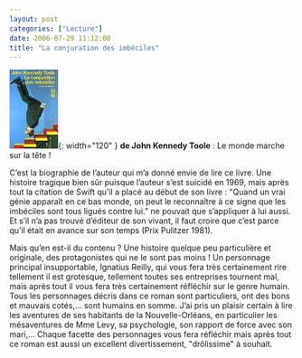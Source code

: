 ```yaml
---
layout: post
categories: ["Lecture"]
date: 2006-07-29 11:12:00
title: "La conjuration des imbéciles"
---
```


![couverture](/assets/images/couv_lecture/conjuration.webp){: width="120" } **de John Kennedy Toole** : Le monde marche sur la tête !

C’est la biographie de l’auteur qui m’a donné envie de lire ce livre.
Une histoire tragique bien sûr puisque l’auteur s’est suicidé en 1969,
mais après tout la citation de Swift qu’il a placé au début de son
livre : "Quand un vrai génie apparaît en ce bas monde, on peut le
reconnaître à ce signe que les imbéciles sont tous ligués contre
lui." ne pouvait que s’appliquer à lui aussi. Et s’il n’a pas
trouvé d’éditeur de son vivant, il faut croire que c’est parce qu’il
était en avance sur son temps (Prix Pulitzer 1981).

Mais qu’en est-il du contenu ? Une histoire quelque peu particulière et
originale, des protagonistes qui ne le sont pas moins ! Un personnage
principal insupportable, Ignatius Reilly, qui vous fera très
certainement rire tellement il est grotesque, tellement toutes ses
entreprises tournent mal, mais après tout il vous fera très certainement
réfléchir sur le genre humain. Tous les personnages décris dans ce roman
sont particuliers, ont des bons et mauvais cotés,… sont humains en
somme. J’ai pris un plaisir certain à lire les aventures de ses
habitants de la Nouvelle-Orléans, en particulier les mésaventures de Mme
Levy, sa psychologie, son rapport de force avec son mari,… Chaque
facette des personnages vous fera réfléchir mais après tout ce roman est
aussi un excellent divertissement, "drôlissime" à souhait.


